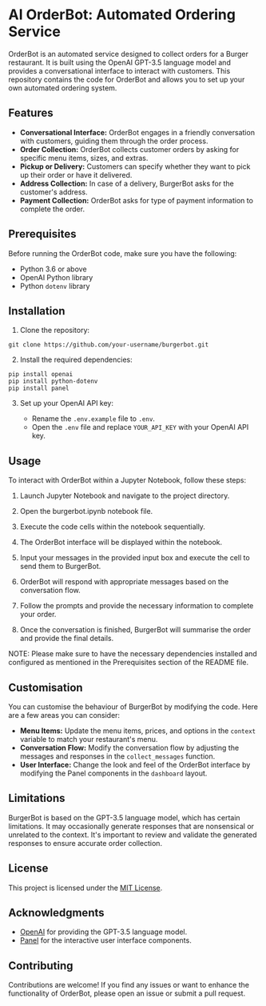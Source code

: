 # AI OrderBot: Automated Ordering Service

OrderBot is an automated service designed to collect orders for a Burger restaurant. It is built using the OpenAI GPT-3.5 language model and provides a conversational interface to interact with customers. This repository contains the code for OrderBot and allows you to set up your own automated ordering system.

## Features

- **Conversational Interface:** OrderBot engages in a friendly conversation with customers, guiding them through the order process.
- **Order Collection:** OrderBot collects customer orders by asking for specific menu items, sizes, and extras.
- **Pickup or Delivery:** Customers can specify whether they want to pick up their order or have it delivered.
- **Address Collection:** In case of a delivery, BurgerBot asks for the customer's address.
- **Payment Collection:** OrderBot asks for type of payment information to complete the order.

## Prerequisites

Before running the OrderBot code, make sure you have the following:

- Python 3.6 or above
- OpenAI Python library
- Python `dotenv` library

## Installation

1. Clone the repository:

```shell
git clone https://github.com/your-username/burgerbot.git
```

2. Install the required dependencies:

```shell
pip install openai 
pip install python-dotenv 
pip install panel
```

3. Set up your OpenAI API key:

   - Rename the `.env.example` file to `.env`.
   - Open the `.env` file and replace `YOUR_API_KEY` with your OpenAI API key.

## Usage
To interact with OrderBot within a Jupyter Notebook, follow these steps:

1. Launch Jupyter Notebook and navigate to the project directory.

2. Open the burgerbot.ipynb notebook file.

3. Execute the code cells within the notebook sequentially.

4. The OrderBot interface will be displayed within the notebook.

5. Input your messages in the provided input box and execute the cell to send them to BurgerBot.

6. OrderBot will respond with appropriate messages based on the conversation flow.

7. Follow the prompts and provide the necessary information to complete your order.

8. Once the conversation is finished, BurgerBot will summarise the order and provide the final details.

NOTE: Please make sure to have the necessary dependencies installed and configured as mentioned in the Prerequisites section of the README file.



## Customisation

You can customise the behaviour of BurgerBot by modifying the code. Here are a few areas you can consider:

- **Menu Items:** Update the menu items, prices, and options in the `context` variable to match your restaurant's menu.
- **Conversation Flow:** Modify the conversation flow by adjusting the messages and responses in the `collect_messages` function.
- **User Interface:** Change the look and feel of the OrderBot interface by modifying the Panel components in the `dashboard` layout.

## Limitations

BurgerBot is based on the GPT-3.5 language model, which has certain limitations. It may occasionally generate responses that are nonsensical or unrelated to the context. It's important to review and validate the generated responses to ensure accurate order collection.

## License

This project is licensed under the [MIT License](LICENSE).

## Acknowledgments

- [OpenAI](https://openai.com/) for providing the GPT-3.5 language model.
- [Panel](https://panel.holoviz.org/) for the interactive user interface components.

## Contributing

Contributions are welcome! If you find any issues or want to enhance the functionality of OrderBot, please open an issue or submit a pull request.
